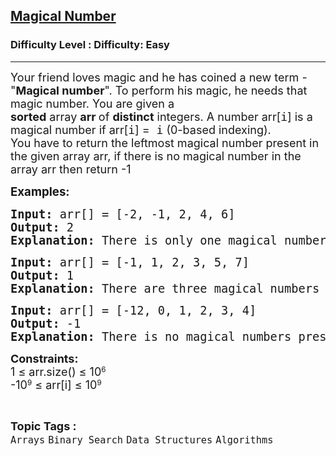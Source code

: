 <h2><a href="https://www.geeksforgeeks.org/problems/magical-number-1587115620/0">Magical Number</a></h2><h3>Difficulty Level : Difficulty: Easy</h3><hr><div class="problems_problem_content__Xm_eO"><p><span style="font-size: 18px;">Your friend loves magic and he has coined a new term - "<strong>Magical number</strong>". To perform his magic, he needs that magic number. You are given a <strong>sorted</strong>&nbsp;array&nbsp;<strong>arr&nbsp;</strong>of&nbsp;<strong>distinct</strong>&nbsp;integers. A number arr[<span style="font-family: terminal, monaco, monospace;">i</span>] is a magical number if arr[<span style="font-family: terminal, monaco, monospace;">i</span>] =<span style="font-family: terminal, monaco, monospace;">&nbsp;i</span>&nbsp;(0-based indexing).<br>You have to return the leftmost magical number present in the given array arr, if there is no magical number in the array arr then return -1<br></span></p>
<p><span style="font-size: 14pt;"><strong>Examples:</strong></span></p>
<pre><span style="font-size: 14pt;"><strong>Input: </strong>arr[] = [-2, -1, 2, 4, 6]
<strong>Output: </strong>2<br><strong>Explanation:</strong> There is only one magical number present at index <strong>2 </strong>because arr[2] = 2.</span></pre>
<pre><strong><span style="font-size: 14pt;">Input: </span></strong><span style="font-size: 14pt;">arr[] = [-1, 1, 2, 3, 5, 7]<br><strong>Output: </strong>1<br><strong>Explanation:</strong> There are three magical numbers 1,2 and 3 present in the array, so leftmost magical number is 1.</span></pre>
<pre><strong><span style="font-size: 14pt;">Input: </span></strong><span style="font-size: 14pt;">arr[] = [-12, 0, 1, 2, 3, 4]<br><strong>Output: </strong>-1<br><strong>Explanation:</strong> There is no magical numbers present in the array, so the output is -1. </span></pre>
<p><strong style="font-size: 18px;">Constraints:<br></strong><span style="font-size: 18px;">1 ≤ arr.size() ≤ 10</span><sup>6<br></sup><span style="font-size: 18px;">-10</span><sup>9</sup><span style="font-size: 18px;">&nbsp;≤ arr[i] ≤ 10</span><sup>9</sup></p></div><br><p><span style=font-size:18px><strong>Topic Tags : </strong><br><code>Arrays</code>&nbsp;<code>Binary Search</code>&nbsp;<code>Data Structures</code>&nbsp;<code>Algorithms</code>&nbsp;